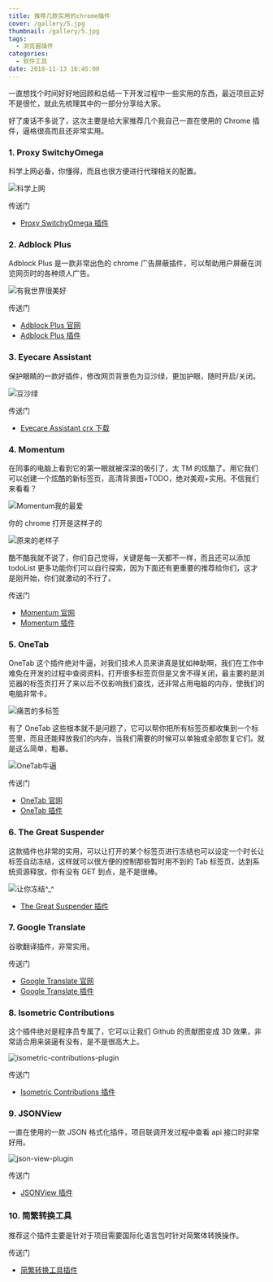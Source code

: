 ```yaml
---
title: 推荐几款实用的chrome插件
cover: /gallery/5.jpg
thumbnail: /gallery/5.jpg
tags:
  - 浏览器插件
categories:
  - 软件工具
date: 2018-11-13 16:45:00
---
```


一直想找个时间好好地回顾和总结一下开发过程中一些实用的东西，最近项目正好不是很忙，就此先梳理其中的一部分分享给大家。

好了废话不多说了，这次主要是给大家推荐几个我自己一直在使用的 Chrome 插件，逼格很高而且还非常实用。

### 1. Proxy SwitchyOmega

科学上网必备，你懂得，而且也很方便进行代理相关的配置。

![科学上网](/images/uploads/chrome-switchy-omega-plugin-01.png)

传送门

- [Proxy SwitchyOmega 插件](https://chrome.google.com/webstore/detail/proxy-switchyomega/padekgcemlokbadohgkifijomclgjgif?hl=zh-CN)

### 2. Adblock Plus

Adblock Plus 是一款非常出色的 chrome 广告屏蔽插件，可以帮助用户屏蔽在浏览网页时的各种烦人广告。

![有我世界很美好](/images/uploads/chrome-adblock-plus-plugin-01.png)

<!--more-->

传送门

- [Adblock Plus 官网](https://adblockplus.org/)
- [Adblock Plus 插件](https://chrome.google.com/webstore/detail/adblock-plus/cfhdojbkjhnklbpkdaibdccddilifddb)

### 3. Eyecare Assistant

保护眼睛的一款好插件，修改网页背景色为豆沙绿，更加护眼，随时开启/关闭。

![豆沙绿](/images/uploads/chrome-eyecare-assistant-plugin-01.png)

传送门

- [Eyecare Assistant crx 下载](https://www.crx4chrome.com/down/40524/crx/)

### 4. Momentum

在同事的电脑上看到它的第一眼就被深深的吸引了，太 TM 的炫酷了。用它我们可以创建一个炫酷的新标签页，高清背景图+TODO，绝对美观+实用。不信我们来看看？

![Momentum我的最爱](/images/uploads/chrome-momentum-plugin-01.png)

你的 chrome 打开是这样子的

![原来的老样子](/images/uploads/chrome-momentum-plugin-02.png)

酷不酷我就不说了，你们自己觉得，关键是每一天都不一样，而且还可以添加 todoList 更多功能你们可以自行探索，因为下面还有更重要的推荐给你们，这才是刚开始，你们就激动的不行了。

传送门

- [Momentum 官网](https://momentumdash.com/)
- [Momentum 插件](https://chrome.google.com/webstore/detail/momentum/laookkfknpbbblfpciffpaejjkokdgca?hl=zh-CN)

### 5. OneTab

OneTab 这个插件绝对牛逼，对我们技术人员来讲真是犹如神助啊，我们在工作中难免在开发的过程中查阅资料，打开很多标签页但是又舍不得关闭，最主要的是浏览器的标签页打开了来以后不仅影响我们查找，还非常占用电脑的内存，使我们的电脑非常卡。

![痛苦的多标签](/images/uploads/chrome-one-tab-plugin-01.png)

有了 OneTab 这些根本就不是问题了，它可以帮你把所有标签页都收集到一个标签里，而且还能释放我们的内存，当我们需要的时候可以单独或全部恢复它们。就是这么简单，粗暴。

![OneTab牛逼](/images/uploads/chrome-one-tab-plugin-02.png)

传送门

- [OneTab 官网](https://www.one-tab.com/)
- [OneTab 插件](https://chrome.google.com/webstore/detail/onetab/chphlpgkkbolifaimnlloiipkdnihall?hl=zh-CN)

### 6. The Great Suspender

这款插件也非常的实用，可以让打开的某个标签页进行冻结也可以设定一个时长让标签自动冻结，这样就可以很方便的控制那些暂时用不到的 Tab 标签页，达到系统资源释放，你有没有 GET 到点，是不是很棒。

![让你冻结^_^](/images/uploads/chrome-the-great-suspender-plugin-01.png)

- [The Great Suspender 插件](https://chrome.google.com/webstore/detail/the-great-suspender/klbibkeccnjlkjkiokjodocebajanakg?hl=zh-CN)

### 7. Google Translate

谷歌翻译插件，非常实用。

传送门

- [Google Translate 官网](https://translate.google.com/)
- [Google Translate 插件](https://chrome.google.com/webstore/detail/google-translate/aapbdbdomjkkjkaonfhkkikfgjllcleb?hl=zh-CN)

### 8. Isometric Contributions

这个插件绝对是程序员专属了，它可以让我们 Github 的贡献图变成 3D 效果，非常适合用来装逼有没有，是不是很高大上。

![isometric-contributions-plugin](/images/uploads/chrome-isometric-contributions-plugin.jpg)

传送门

- [Isometric Contributions 插件](https://chrome.google.com/webstore/detail/isometric-contributions/mjoedlfflcchnleknnceiplgaeoegien?hl=zh-CN)

### 9. JSONView

一直在使用的一款 JSON 格式化插件，项目联调开发过程中查看 api 接口时非常好用。

![json-view-plugin](/images/uploads/chrome-json-view-plugin.jpg)

传送门

- [JSONView 插件](https://chrome.google.com/webstore/detail/jsonview/chklaanhfefbnpoihckbnefhakgolnmc?hl=zh-CN)

### 10. 简繁转换工具

推荐这个插件主要是针对于项目需要国际化语言包时针对简繁体转换操作。

传送门

- [简繁转换工具插件](https://chrome.google.com/webstore/detail/%E7%AE%80%E7%B9%81%E8%BD%AC%E6%8D%A2%E5%B7%A5%E5%85%B7/jckhapdbaoilnkbidodkhendklmfgjgc?hl=zh-CN)
